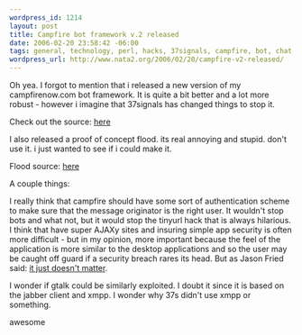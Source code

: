 ```yaml
--- 
wordpress_id: 1214
layout: post
title: Campfire bot framework v.2 released
date: 2006-02-20 23:58:42 -06:00
tags: general, technology, perl, hacks, 37signals, campfire, bot, chat, campfirenow, flood, exploit
wordpress_url: http://www.nata2.org/2006/02/20/campfire-v2-released/
---
```

Oh yea. I forgot to mention that i released a new version of my campfirenow.com bot framework. It is quite a bit better and a lot more robust - however i imagine that 37signals has changed things to stop it.

Check out the source: <a href="http://nata2.info/?path=code%2Fcampfire_bot_hack">here</a>

I also released a proof of concept flood. its real annoying and stupid.  don't use it. i just wanted to see if i could make it.

Flood source: <a href="http://nata2.info/?path=code%2Fcampfire_bot_hack&text=campfire_flood.pl">here</a>

A couple things:

I really think that campfire should have some sort of authentication scheme to make sure that the message originator is the right user. It wouldn't stop bots and what not, but it would stop the tinyurl hack that is always hilarious. I think that have super AJAXy sites and insuring simple app security is often more difficult - but in my opinion, more important because the feel of the application is more similar to the desktop applications and so the user may be caught off guard if a security breach rares its head. But as Jason Fried said: <a href="http://37signals.com/svn/archives2/it_just_doesnt_matter.php">it just doesn't matter</a>.

I wonder if gtalk could be similarly exploited.  I doubt it since it is based on the jabber client and xmpp. I wonder why 37s didn't use xmpp or something.

awesome
